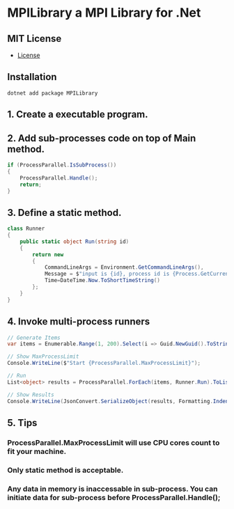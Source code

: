 ﻿# MPILibrary a MPI Library for .Net

## MIT License
- [License](LICENSE.md)

## Installation
```shell
dotnet add package MPILibrary
```
## 1. Create a executable program.
## 2. Add sub-processes code on top of Main method.
```csharp
if (ProcessParallel.IsSubProcess())
{
    ProcessParallel.Handle();
    return;
}
```
## 3. Define a static method.
```csharp
class Runner
{
    public static object Run(string id)
    {
        return new
        {
            CommandLineArgs = Environment.GetCommandLineArgs(),
            Message = $"input is {id}, process id is {Process.GetCurrentProcess().Id}",
            Time=DateTime.Now.ToShortTimeString()
        };
    }
}
```
## 4. Invoke multi-process runners
```csharp
// Generate Items
var items = Enumerable.Range(1, 200).Select(i => Guid.NewGuid().ToString());

// Show MaxProcessLimit
Console.WriteLine($"Start {ProcessParallel.MaxProcessLimit}");

// Run
List<object> results = ProcessParallel.ForEach(items, Runner.Run).ToList();

// Show Results
Console.WriteLine(JsonConvert.SerializeObject(results, Formatting.Indented));
```
## 5. Tips
### ProcessParallel.MaxProcessLimit will use CPU cores count to fit your machine.
### Only static method is acceptable.
### Any data in memory is inaccessable in sub-process. You can initiate data for sub-process before ProcessParallel.Handle();
